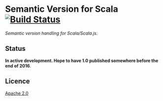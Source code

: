 # Semantic Version for Scala [![Build Status](https://travis-ci.org/bigjason/semver.svg?branch=master)](https://travis-ci.org/bigjason/semver)

_Semantic version handling for Scala/Scala.js._

## Status
**In active development. Hope to have 1.0 published somewhere before the
end of 2016**.

## Licence 
[Apache 2.0]

[Apache 2.0]: https://www.tldrlegal.com/l/apache2
